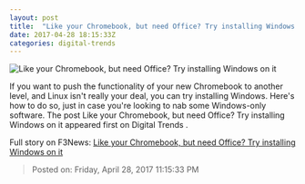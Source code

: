 ```yaml
---
layout: post
title:  "Like your Chromebook, but need Office? Try installing Windows on it"
date: 2017-04-28 18:15:33Z
categories: digital-trends
---
```


![Like your Chromebook, but need Office? Try installing Windows on it](http://icdn3.digitaltrends.com/image/chromebookwindows-headerfeatured-1200x630-c.jpg)

If you want to push the functionality of your new Chromebook to another level, and Linux isn't really your deal, you can try installing Windows. Here's how to do so, just in case you're looking to nab some Windows-only software. The post Like your Chromebook, but need Office? Try installing Windows on it appeared first on Digital Trends .


Full story on F3News: [Like your Chromebook, but need Office? Try installing Windows on it](http://www.f3nws.com/n/aTeFKD)

> Posted on: Friday, April 28, 2017 11:15:33 PM
